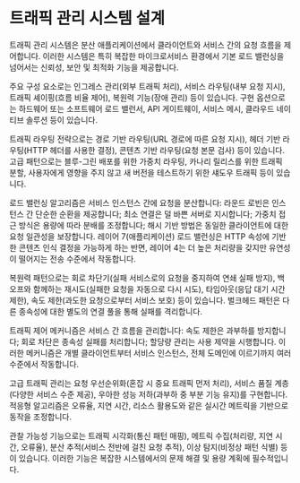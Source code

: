 # 트래픽 관리 시스템 설계

트래픽 관리 시스템은 분산 애플리케이션에서 클라이언트와 서비스 간의 요청 흐름을 제어합니다. 이러한 시스템은 특히 복잡한 마이크로서비스 환경에서 기본 로드 밸런싱을 넘어서는 신뢰성, 보안 및 최적화 기능을 제공합니다.

주요 구성 요소로는 인그레스 관리(외부 트래픽 처리), 서비스 라우팅(내부 요청 지시), 트래픽 셰이핑(흐름 비율 제어), 복원력 기능(장애 관리) 등이 있습니다. 구현 옵션으로는 하드웨어 또는 소프트웨어 로드 밸런서, API 게이트웨이, 서비스 메시, 클라우드 네이티브 솔루션 등이 있습니다.

트래픽 라우팅 전략으로는 경로 기반 라우팅(URL 경로에 따른 요청 지시), 헤더 기반 라우팅(HTTP 헤더를 사용한 결정), 콘텐츠 기반 라우팅(요청 본문 검사) 등이 있습니다. 고급 패턴으로는 블루-그린 배포를 위한 가중치 라우팅, 카나리 릴리스를 위한 트래픽 분할, 사용자에게 영향을 주지 않고 새 버전을 테스트하기 위한 섀도우 트래픽 등이 있습니다.

로드 밸런싱 알고리즘은 서비스 인스턴스 간에 요청을 분산합니다: 라운드 로빈은 인스턴스 간 단순한 순환을 제공합니다; 최소 연결은 덜 바쁜 서버로 지시합니다; 가중치 접근 방식은 용량에 따라 분배를 조정합니다; 해시 기반 방법은 동일한 클라이언트에 대한 요청 일관성을 보장합니다. 레이어 7(애플리케이션) 로드 밸런싱은 HTTP 속성에 기반한 콘텐츠 인식 결정을 가능하게 하는 반면, 레이어 4는 더 높은 처리량을 갖지만 유연성이 떨어지는 전송 수준에서 작동합니다.

복원력 패턴으로는 회로 차단기(실패 서비스로의 요청을 중지하여 연쇄 실패 방지), 백오프와 함께하는 재시도(실패한 요청을 자동으로 다시 시도), 타임아웃(응답 대기 시간 제한), 속도 제한(과도한 요청으로부터 서비스 보호) 등이 있습니다. 벌크헤드 패턴은 다른 종속성에 대한 별도의 연결 풀을 통해 실패를 격리합니다.

트래픽 제어 메커니즘은 서비스 간 흐름을 관리합니다: 속도 제한은 과부하를 방지합니다; 회로 차단은 종속성 실패를 처리합니다; 할당량 관리는 사용 제약을 시행합니다. 이러한 메커니즘은 개별 클라이언트부터 서비스 인스턴스, 전체 도메인에 이르기까지 여러 수준에서 작동합니다.

고급 트래픽 관리는 요청 우선순위화(혼잡 시 중요 트래픽 먼저 처리), 서비스 품질 계층(다양한 서비스 수준 제공), 우아한 성능 저하(과부하 중 부분 기능 유지)를 구현합니다. 적응형 알고리즘은 오류율, 지연 시간, 리소스 활용도와 같은 실시간 메트릭을 기반으로 동작을 조정합니다.

관찰 가능성 기능으로는 트래픽 시각화(통신 패턴 매핑), 메트릭 수집(처리량, 지연 시간, 오류율), 분산 추적(서비스 전반에 걸친 요청 추적), 이상 탐지(비정상 패턴 식별) 등이 있습니다. 이러한 기능은 복잡한 시스템에서의 문제 해결 및 용량 계획에 필수적입니다.
